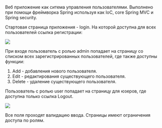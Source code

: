 Веб приложение как ситема управления пользователями.
Выполнено при помощи фреймворка Spring используя как IoC, core Spring MVC и Spring security.

Стартовая страница приложения - login. 
На которой доступна для всех пользователей ссылка регистрации:

![](https://github.com/Ruslan5/javaR2EE/blob/master/04_spring/src/main/resources/img/springdemoreg.gif)

При входе пользователь с ролью admin попадает на страницу со списком всех зарегистрированных пользователей,
где также доступны функции:
1) Add - добавления нового пользователя.
2) Edit - редактирования существующего пользователя.
3) Delete - удаление существующего пользователя.

Пользователь с ролью user попадает на страницу для юзеров, где доступна только ссылка Logout.

![](https://github.com/Ruslan5/javaR2EE/blob/master/04_spring/src/main/resources/img/springFunctional.gif)

Все поля проходят валидацию ввода.
Страницы имеют ограничения доступа по ролям.